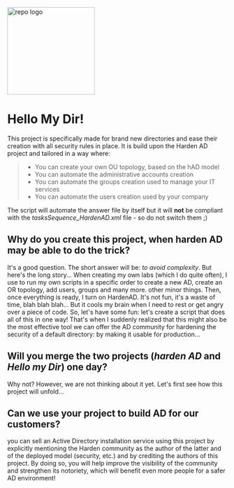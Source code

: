 <img src="https://github.com/LoicVeirman/Pimp-My-Directory/assets/85032445/0dc7aeeb-04b8-4c45-8d76-804ba9799c4f" alt="repo logo" width="200"/>

# Hello My Dir!

This project is specifically made for brand new directories and ease their creation with all security rules in place. It is build upon the Harden AD project and tailored in a way where:
> - You can create your own OU topology, based on the hAD model
> - You can automate the administrative accounts creation
> - You can automate the groups creation used to manage your IT services
> - You can automate the users creation used by your company 

The script will automate the answer file by itself but it will **not** be compliant with the *tasksSequence_HardenAD.xml* file - so do not switch them ;)

## Why do you create this project, when harden AD may be able to do the trick?
It's a good question. The short answer will be: *to avoid complexity*. But here's the long story...
When creating my own labs (which I do quite often), I use to run my own scripts in a specific order to create a new AD, create an OR topology, add users, groups and many more. other minor things. 
Then, once everything is ready, I turn on HardenAD. It's not fun, it's a waste of time, blah blah blah... But it cools my brain when I need to rest or get angry over a piece of code.
So, let's have some fun: let's create a script that does all of this in one way! 
That's when I suddenly realized that this might also be the most effective tool we can offer the AD community for hardening the security of a default directory: by making it usable for production...

## Will you merge the two projects (*harden AD* and *Hello my Dir*) one day?
Why not? However, we are not thinking about it yet. Let's first see how this project will unfold...

## Can we use your project to build AD for our customers?
you can sell an Active Directory installation service using this project by explicitly mentioning the Harden community as the author of the latter and of the deployed model (security, etc.) and by crediting the authors of this project. 
By doing so, you will help improve the visibility of the community and strengthen its notoriety, which will benefit even more people for a safer AD environment!
